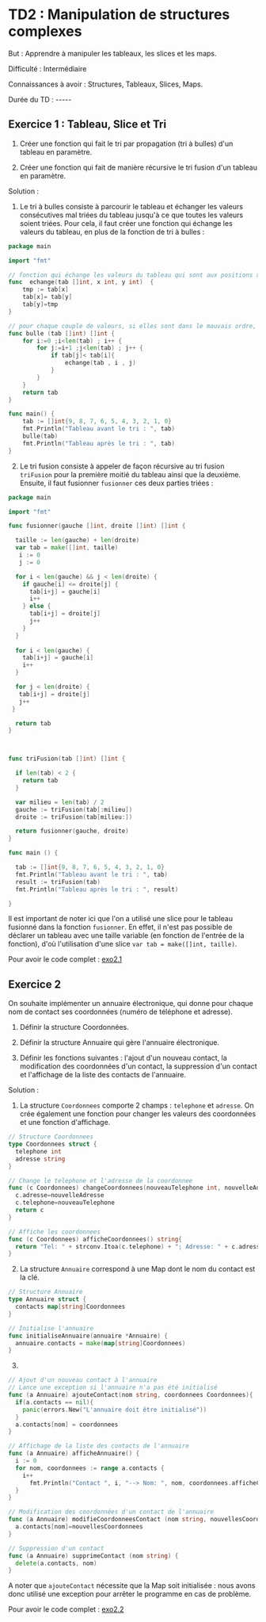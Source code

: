 # TD2 : Manipulation de structures complexes

But : Apprendre à manipuler les tableaux, les slices et les maps. 

Difficulté : Intermédiaire

Connaissances à avoir : Structures, Tableaux, Slices, Maps.

Durée du TD : -----

## Exercice 1 : Tableau, Slice et Tri

1. Créer une fonction qui fait le tri par propagation (tri à bulles) d'un tableau en paramètre. 

2. Créer une fonction qui fait de manière récursive le tri fusion d'un tableau en paramètre. 

Solution : 

1. Le tri à bulles consiste à parcourir le tableau et échanger les valeurs consécutives mal triées du tableau jusqu'à ce que toutes les valeurs soient triées. Pour cela, il faut créer une fonction qui échange les valeurs du tableau, en plus de la fonction de tri à bulles : 

```go
package main

import "fmt"

// fonction qui échange les valeurs du tableau qui sont aux positions x et y
func  echange(tab []int, x int, y int)  {
	tmp := tab[x]
	tab[x]= tab[y]
	tab[y]=tmp
}

// pour chaque couple de valeurs, si elles sont dans le mauvais ordre, on les échange
func bulle (tab []int) []int {
	for i:=0 ;i<len(tab) ; i++ {
		for j:=i+1 ;j<len(tab) ; j++ {
			if tab[j]< tab[i]{
				echange(tab , i , j)
			}
		}
	}
	return tab
}

func main() {
	tab := []int{9, 8, 7, 6, 5, 4, 3, 2, 1, 0}
	fmt.Println("Tableau avant le tri : ", tab)
	bulle(tab)
	fmt.Println("Tableau après le tri : ", tab)
}
```

2. Le tri fusion consiste à appeler de façon récursive au tri fusion `triFusion` pour la première moitié du tableau ainsi que la deuxième. Ensuite, il faut fusionner `fusionner` ces deux parties triées : 

```go
package main

import "fmt"

func fusionner(gauche []int, droite []int) []int {

  taille := len(gauche) + len(droite)
  var tab = make([]int, taille)
   i := 0
   j := 0

  for i < len(gauche) && j < len(droite) {
    if gauche[i] <= droite[j] {
      tab[i+j] = gauche[i]
      i++
    } else {
      tab[i+j] = droite[j]
      j++
    }
  }
  
  for i < len(gauche) { 
    tab[i+j] = gauche[i] 
    i++ 
  }

  for j < len(droite) {
   tab[i+j] = droite[j]
   j++ 
 }

  return tab
}



func triFusion(tab []int) []int {

  if len(tab) < 2 {
    return tab
  }

  var milieu = len(tab) / 2
  gauche := triFusion(tab[:milieu])
  droite := triFusion(tab[milieu:])

  return fusionner(gauche, droite)
}

func main () {

  tab := []int{9, 8, 7, 6, 5, 4, 3, 2, 1, 0}
  fmt.Println("Tableau avant le tri : ", tab)
  result := triFusion(tab)
  fmt.Println("Tableau après le tri : ", result)

}
```

Il est important de noter ici que l'on a utilisé une slice pour le tableau fusionné dans la fonction `fusionner`. En effet, il n'est pas possible de déclarer un tableau avec une taille variable (en fonction de l'entrée de la fonction), d'où l'utilisation d'une slice `var tab = make([]int, taille)`. 

Pour avoir le code complet : [exo2.1](exo2.1.zip)

## Exercice 2

On souhaite implémenter un annuaire électronique, qui donne pour chaque nom de contact ses coordonnées (numéro de téléphone et adresse). 

1. Définir la structure Coordonnées. 

2. Définir la structure Annuaire qui gère l'annuaire électronique. 

3. Définir les fonctions suivantes : l'ajout d'un nouveau contact, la modification des coordonnées d'un contact, la suppression d'un contact et l'affichage de la liste des contacts de l'annuaire. 

Solution : 

1. La structure `Coordonnees` comporte 2 champs : `telephone` et `adresse`. On crée également une fonction pour changer les valeurs des coordonnées et une fonction d'affichage. 

```go
// Structure Coordonnees
type Coordonnees struct {
  telephone int
  adresse string
}

// Change le telephone et l'adresse de la coordonnee
func (c Coordonnees) changeCoordonnees(nouveauTelephone int, nouvelleAdresse string) Coordonnees {
  c.adresse=nouvelleAdresse
  c.telephone=nouveauTelephone
  return c
}

// Affiche les coordonnees 
func (c Coordonnees) afficheCoordonnees() string{
  return "Tel: " + strconv.Itoa(c.telephone) + "; Adresse: " + c.adresse;
}
```

2. La structure `Annuaire` correspond à une Map dont le nom du contact est la clé. 

```go
// Structure Annuaire
type Annuaire struct {
  contacts map[string]Coordonnees
}

// Initialise l'annuaire
func initialiseAnnuaire(annuaire *Annuaire) {
  annuaire.contacts = make(map[string]Coordonnees)
}
```

3. 

```go
// Ajout d'un nouveau contact à l'annuaire
// Lance une exception si l'annuaire n'a pas été initialisé
func (a Annuaire) ajouteContact(nom string, coordonnees Coordonnees){
  if(a.contacts == nil){
    panic(errors.New("L'annuaire doit être initialisé"))
  }
  a.contacts[nom] = coordonnees
}

// Affichage de la liste des contacts de l'annuaire
func (a Annuaire) afficheAnnuaire() {
  i := 0
  for nom, coordonnees := range a.contacts {
    i++
      fmt.Println("Contact ", i, "--> Nom: ", nom, coordonnees.afficheCoordonnees())
  }
}

// Modification des coordonnées d'un contact de l'annuaire
func (a Annuaire) modifieCoordonneesContact (nom string, nouvellesCoordonnees Coordonnees) {
  a.contacts[nom]=nouvellesCoordonnees
} 

// Suppression d'un contact 
func (a Annuaire) supprimeContact (nom string) {
  delete(a.contacts, nom)
}
```

A noter que `ajouteContact` nécessite que la Map soit initialisée : nous avons donc utilisé une exception pour arrêter le programme en cas de problème. 

Pour avoir le code complet : [exo2.2](exo2.2.zip)